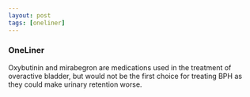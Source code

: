 ```yaml
---
layout: post
tags: [oneliner]
---
```



### OneLiner

Oxybutinin and mirabegron are medications used in the treatment of overactive bladder, but would not be the first choice for treating BPH as they could make urinary retention worse.
